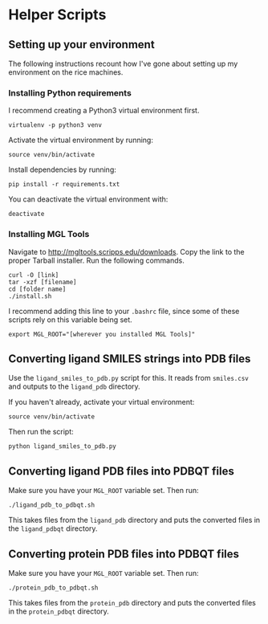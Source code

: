 # Helper Scripts

## Setting up your environment
The following instructions recount how I've gone about setting up my
environment on the rice machines.

### Installing Python requirements
I recommend creating a Python3 virtual environment first.
```
virtualenv -p python3 venv
```

Activate the virtual environment by running:
```
source venv/bin/activate
```

Install dependencies by running:
```
pip install -r requirements.txt
```

You can deactivate the virtual environment with:
```
deactivate
```

### Installing MGL Tools

Navigate to http://mgltools.scripps.edu/downloads. Copy the link to the proper
Tarball installer. Run the following commands.
```
curl -O [link]
tar -xzf [filename]
cd [folder name]
./install.sh
```

I recommend adding this line to your `.bashrc` file, since some of these
scripts rely on this variable being set.
```
export MGL_ROOT="[wherever you installed MGL Tools]"
```

## Converting ligand SMILES strings into PDB files

Use the `ligand_smiles_to_pdb.py` script for this. It reads from `smiles.csv`
and outputs to the `ligand_pdb` directory.

If you haven't already, activate your virtual environment:
```
source venv/bin/activate
```

Then run the script:
```
python ligand_smiles_to_pdb.py
```

## Converting ligand PDB files into PDBQT files
Make sure you have your `MGL_ROOT` variable set. Then run:
```
./ligand_pdb_to_pdbqt.sh
```
This takes files from the `ligand_pdb` directory and puts the converted files
in the `ligand_pdbqt` directory.

## Converting protein PDB files into PDBQT files
Make sure you have your `MGL_ROOT` variable set. Then run:
```
./protein_pdb_to_pdbqt.sh
```
This takes files from the `protein_pdb` directory and puts the converted files
in the `protein_pdbqt` directory.
